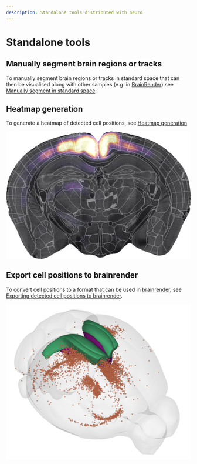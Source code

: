 ```yaml
---
description: Standalone tools distributed with neuro
---
```


# Standalone tools

## Manually segment brain regions or tracks

To manually segment brain regions or tracks in standard space that can then be visualised along with other samples \(e.g. in [BrainRender](https://github.com/BrancoLab/BrainRender)\) see [Manually segment in standard space](manual-segmentation.md).

## Heatmap generation

To generate a heatmap of detected cell positions, see [Heatmap generation](untitled.md)

![Overlay on raw data and segmentation from amap added separately](https://raw.githubusercontent.com/SainsburyWellcomeCentre/cellfinder/master/resources/heatmap.png)



## Export cell positions to brainrender

To convert cell positions to a format that can be used in [brainrender](https://github.com/BrancoLab/BrainRender), see [Exporting detected cell positions to brainrender](exporting-detected-cell-positions-to-brainrender.md).

![Input cell somas detected by cellfinder, aligned to the Allen Reference Atlas, and visualised in brainrender along with retrosplenial cortex. Data courtesy of Sepiedeh Keshavarzi and Chryssanthi Tsitoura.](../../.gitbook/assets/brainrender.png)



